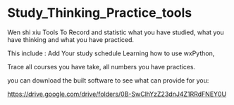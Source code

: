 # Study_Thinking_Practice_tools
Wen shi xiu Tools To Record and statistic what you have  studied, what you have thinking and what you have practiced.

This include :
   Add Your study schedule
  Learning how to use wxPython,
  
  Trace all courses you have take, all numbers you have practices.


you can download the built software to see what can provide for you:

https://drive.google.com/drive/folders/0B-SwClhYzZ23dnJ4Z1RRdFNEY0U
